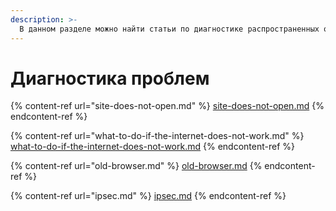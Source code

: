 ```yaml
---
description: >-
  В данном разделе можно найти статьи по диагностике распространенных ошибок при работе с Ideco NGFW.
---
```


# Диагностика проблем

{% content-ref url="site-does-not-open.md" %}
[site-does-not-open.md](site-does-not-open.md)
{% endcontent-ref %}

{% content-ref url="what-to-do-if-the-internet-does-not-work.md" %}
[what-to-do-if-the-internet-does-not-work.md](what-to-do-if-the-internet-does-not-work.md)
{% endcontent-ref %}

{% content-ref url="old-browser.md" %}
[old-browser.md](old-browser.md)
{% endcontent-ref %}

{% content-ref url="ipsec.md" %}
[ipsec.md](ipsec.md)
{% endcontent-ref %}